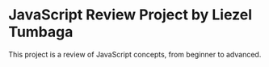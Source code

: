# JavaScript Review Project by Liezel Tumbaga
This project is a review of JavaScript concepts, from beginner to advanced.